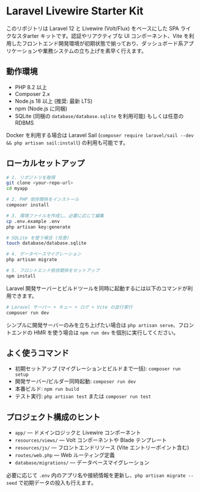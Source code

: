 # Laravel Livewire Starter Kit

このリポジトリは Laravel 12 と Livewire (Volt/Flux) をベースにした SPA ライクなスタarter キットです。認証やリアクティブな UI コンポーネント、Vite を利用したフロントエンド開発環境が初期状態で揃っており、ダッシュボード系アプリケーションや業務システムの立ち上げを素早く行えます。

## 動作環境

- PHP 8.2 以上
- Composer 2.x
- Node.js 18 以上 (推奨: 最新 LTS)
- npm (Node.js に同梱)
- SQLite (同梱の `database/database.sqlite` を利用可能) もしくは任意の RDBMS

Docker を利用する場合は Laravel Sail (`composer require laravel/sail --dev && php artisan sail:install`) の利用も可能です。

## ローカルセットアップ

```bash
# 1. リポジトリを取得
git clone <your-repo-url>
cd myapp

# 2. PHP 依存関係をインストール
composer install

# 3. 環境ファイルを作成し、必要に応じて編集
cp .env.example .env
php artisan key:generate

# SQLite を使う場合 (任意)
touch database/database.sqlite

# 4. データベースマイグレーション
php artisan migrate

# 5. フロントエンド依存関係をセットアップ
npm install
```

Laravel 開発サーバーとビルドツールを同時に起動するには以下のコマンドが利用できます。

```bash
# Laravel サーバー + キュー + ログ + Vite の並行実行
composer run dev
```

シンプルに開発サーバーのみを立ち上げたい場合は `php artisan serve`、フロントエンドの HMR を使う場合は `npm run dev` を個別に実行してください。

## よく使うコマンド

- 初期セットアップ (マイグレーションとビルドまで一括): `composer run setup`
- 開発サーバー/ビルダー同時起動: `composer run dev`
- 本番ビルド: `npm run build`
- テスト実行: `php artisan test` または `composer run test`

## プロジェクト構成のヒント

- `app/` — ドメインロジックと Livewire コンポーネント
- `resources/views/` — Volt コンポーネントや Blade テンプレート
- `resources/js/` — フロントエンドリソース (Vite エントリーポイント含む)
- `routes/web.php` — Web ルーティング定義
- `database/migrations/` — データベースマイグレーション

必要に応じて `.env` 内のアプリ名や接続情報を更新し、`php artisan migrate --seed` で初期データの投入も行えます。
